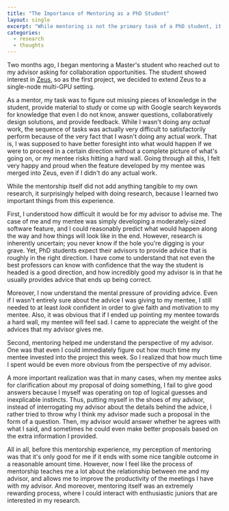 ```yaml
---
title: "The Importance of Mentoring as a PhD Student"
layout: single
excerpt: "While mentoring is not the primary task of a PhD student, it seems to help in doing research."
categories:
  - research
  - thoughts
---
```


Two months ago, I began mentoring a Master's student who reached out to my advisor asking for collaboration opportunities.
The student showed interest in [Zeus](https://ml.energy/zeus), so as the first project, we decided to extend Zeus to a single-node multi-GPU setting.

As a mentor, my task was to figure out missing pieces of knowledge in the student, provide material to study or come up with Google search keywords for knowledge that even I do not know, answer questions, collaboratively design solutions, and provide feedback.
While I wasn't doing any *actual* work, the sequence of tasks was actually very difficult to satisfactorily perform because of the very fact that I wasn't doing any actual work.
That is, I was supposed to have better foresight into what would happen if we were to proceed in a certain direction without a complete picture of what's going on, or my mentee risks hitting a hard wall.
Going through all this, I felt very happy and proud when the feature developed by my mentee was merged into Zeus, even if I didn't do any actual work.

While the mentorship itself did not add anything tangible to my own research, it surprisingly helped with doing research, because I learned two important things from this experience.

First, I understood how difficult it would be for my advisor to advise me.
The case of me and my mentee was simply developing a moderately-sized software feature, and I could reasonably predict what would happen along the way and how things will look like in the end.
However, research is inherently uncertain; you never know if the hole you're digging is your grave.
Yet, PhD students expect their advisors to provide advice that is roughly in the right direction.
I have come to understand that not even the best professors can know with confidence that the way the student is headed is a good direction, and how incredibly good my advisor is in that he usually provides advice that ends up being correct.

Moreover, I now understand the mental pressure of providing advice.
Even if I wasn't entirely sure about the advice I was giving to my mentee, I still needed to at least *look* confident in order to give faith and motivation to my mentee.
Also, it was obvious that if I ended up pointing my mentee towards a hard wall, my mentee will feel sad.
I came to appreciate the weight of the advices that my advisor gives me.

Second, mentoring helped me understand the perspective of my advisor.
One was that even I could immediately figure out how much time my mentee invested into the project this week.
So I realized that how much time I spent would be even more obvious from the perspective of my advisor.

A more important realization was that in many cases, when my mentee asks for clarification about my proposal of doing something, I fail to give good answers because I myself was operating on top of logical guesses and inexplicable instincts.
Thus, putting myself in the shoes of my advisor, instead of interrogating my advisor about the details behind the advice, I rather tried to throw why I think my advisor made such a proposal in the form of a question.
Then, my advisor would answer whether he agrees with what I said, and sometimes he could even make better proposals based on the extra information I provided.

All in all, before this mentorship experience, my perception of mentoring was that it's only good for me if it ends with some nice tangible outcome in a reasonable amount time.
However, now I feel like the process of mentorship teaches me a lot about the relationship between me and my advisor, and allows me to improve the productivity of the meetings I have with my advisor.
And moreover, mentoring itself was an extremely rewarding process, where I could interact with enthusiastic juniors that are interested in my research. 
